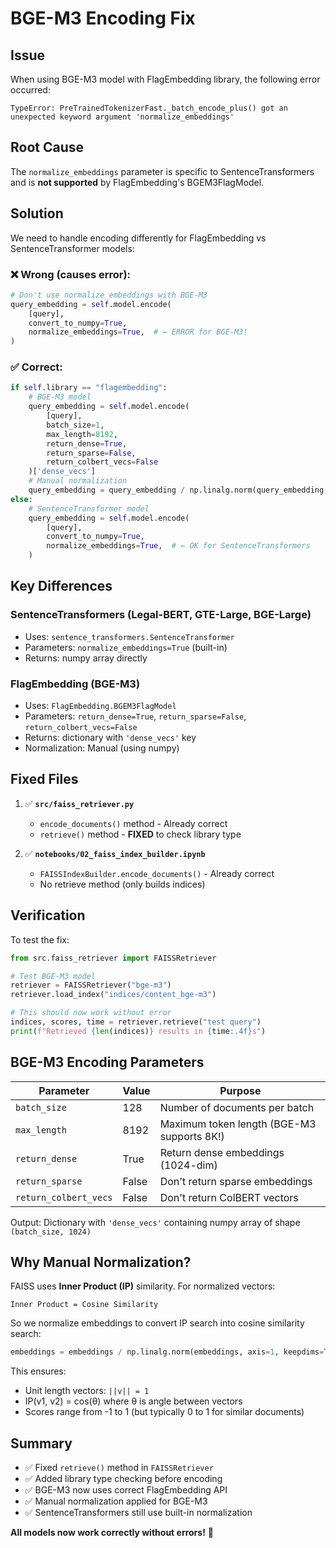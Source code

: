 # BGE-M3 Encoding Fix

## Issue

When using BGE-M3 model with FlagEmbedding library, the following error occurred:

```
TypeError: PreTrainedTokenizerFast._batch_encode_plus() got an unexpected keyword argument 'normalize_embeddings'
```

## Root Cause

The `normalize_embeddings` parameter is specific to SentenceTransformers and is **not supported** by FlagEmbedding's BGEM3FlagModel.

## Solution

We need to handle encoding differently for FlagEmbedding vs SentenceTransformer models:

### ❌ Wrong (causes error):

```python
# Don't use normalize_embeddings with BGE-M3
query_embedding = self.model.encode(
    [query],
    convert_to_numpy=True,
    normalize_embeddings=True,  # ← ERROR for BGE-M3!
)
```

### ✅ Correct:

```python
if self.library == "flagembedding":
    # BGE-M3 model
    query_embedding = self.model.encode(
        [query],
        batch_size=1,
        max_length=8192,
        return_dense=True,
        return_sparse=False,
        return_colbert_vecs=False
    )['dense_vecs']
    # Manual normalization
    query_embedding = query_embedding / np.linalg.norm(query_embedding, axis=1, keepdims=True)
else:
    # SentenceTransformer model
    query_embedding = self.model.encode(
        [query],
        convert_to_numpy=True,
        normalize_embeddings=True,  # ← OK for SentenceTransformers
    )
```

## Key Differences

### SentenceTransformers (Legal-BERT, GTE-Large, BGE-Large)

- Uses: `sentence_transformers.SentenceTransformer`
- Parameters: `normalize_embeddings=True` (built-in)
- Returns: numpy array directly

### FlagEmbedding (BGE-M3)

- Uses: `FlagEmbedding.BGEM3FlagModel`
- Parameters: `return_dense=True`, `return_sparse=False`, `return_colbert_vecs=False`
- Returns: dictionary with `'dense_vecs'` key
- Normalization: Manual (using numpy)

## Fixed Files

1. ✅ **`src/faiss_retriever.py`**

   - `encode_documents()` method - Already correct
   - `retrieve()` method - **FIXED** to check library type

2. ✅ **`notebooks/02_faiss_index_builder.ipynb`**
   - `FAISSIndexBuilder.encode_documents()` - Already correct
   - No retrieve method (only builds indices)

## Verification

To test the fix:

```python
from src.faiss_retriever import FAISSRetriever

# Test BGE-M3 model
retriever = FAISSRetriever("bge-m3")
retriever.load_index("indices/content_bge-m3")

# This should now work without error
indices, scores, time = retriever.retrieve("test query")
print(f"Retrieved {len(indices)} results in {time:.4f}s")
```

## BGE-M3 Encoding Parameters

| Parameter             | Value | Purpose                                    |
| --------------------- | ----- | ------------------------------------------ |
| `batch_size`          | 128   | Number of documents per batch              |
| `max_length`          | 8192  | Maximum token length (BGE-M3 supports 8K!) |
| `return_dense`        | True  | Return dense embeddings (1024-dim)         |
| `return_sparse`       | False | Don't return sparse embeddings             |
| `return_colbert_vecs` | False | Don't return ColBERT vectors               |

Output: Dictionary with `'dense_vecs'` containing numpy array of shape `(batch_size, 1024)`

## Why Manual Normalization?

FAISS uses **Inner Product (IP)** similarity. For normalized vectors:

```
Inner Product = Cosine Similarity
```

So we normalize embeddings to convert IP search into cosine similarity search:

```python
embeddings = embeddings / np.linalg.norm(embeddings, axis=1, keepdims=True)
```

This ensures:

- Unit length vectors: `||v|| = 1`
- IP(v1, v2) = cos(θ) where θ is angle between vectors
- Scores range from -1 to 1 (but typically 0 to 1 for similar documents)

## Summary

- ✅ Fixed `retrieve()` method in `FAISSRetriever`
- ✅ Added library type checking before encoding
- ✅ BGE-M3 now uses correct FlagEmbedding API
- ✅ Manual normalization applied for BGE-M3
- ✅ SentenceTransformers still use built-in normalization

**All models now work correctly without errors!** 🎉
